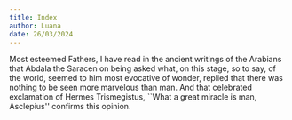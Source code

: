 ```yaml
---
title: Index
author: Luana
date: 26/03/2024
---
```


Most esteemed Fathers, I have read in the ancient writings of the Arabians that Abdala the Saracen on being asked what, on this stage, so to say, of the world, seemed to him most evocative of wonder, replied that there was nothing to be seen more marvelous than man. And that celebrated exclamation of Hermes Trismegistus, ``What a great miracle is man, Asclepius'' confirms this opinion. 